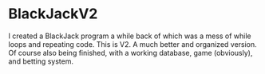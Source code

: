 # BlackJackV2
I created a BlackJack program a while back of which was a mess of while loops and repeating code.
This is V2. A much better and organized version. Of course also being finished, with a working database, game (obviously), and betting system.
